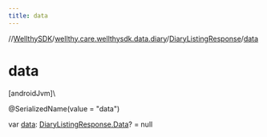 ```yaml
---
title: data
---
```

//[WellthySDK](../../../index.html)/[wellthy.care.wellthysdk.data.diary](../index.html)/[DiaryListingResponse](index.html)/[data](data.html)



# data



[androidJvm]\




@SerializedName(value = "data")



var [data](data.html): [DiaryListingResponse.Data](-data/index.html)? = null




